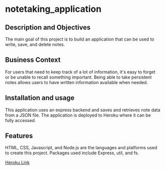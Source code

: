 # notetaking_application

## Description and Objectives
The main goal of this project is to build an application that can be used to write, save, and delete notes.

## Business Context
For users that need to keep track of a lot of information, it's easy to forget or be unable to recall something important. Being able to take persistent notes allows users to have written information available when needed.

## Installation and usage
This application uses an express backend and saves and retrieves note data from a JSON file. The application is deployed to Heroku where it can be fully accessed. 


## Features
HTML, CSS, Javascript, and Node.js are the languages and platforms used to create this project. Packages used include Express, util, and fs. 

[Heroku Link](https://thawing-beach-37606.herokuapp.com/)


